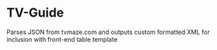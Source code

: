 # TV-Guide

Parses JSON from tvmaze.com and outputs custom formatted XML for inclusion with front-end table template
